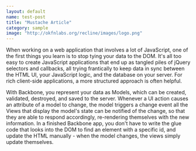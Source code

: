 ```yaml
---
layout: default
name: test-post
title: "Mustache Article"
category: sample
image: "http://okfnlabs.org/recline/images/logo.png"
---
```


When working on a web application that involves a lot of JavaScript, one of the first things 
you learn is to stop tying your data to the DOM. It's all too easy to create JavaScript
applications that end up as tangled piles of jQuery selectors and callbacks, 
all trying frantically to keep data in sync between the HTML UI, your JavaScript 
logic, and the database on your server. For rich client-side applications, 
a more structured approach is often helpful.

With Backbone, you represent your data as Models, which can be created, validated,
destroyed, and saved to the server. Whenever a UI action causes an attribute of 
a model to change, the model triggers a change event all the Views that display
the model's state can be notified of the change, so that they are able to respond accordingly,
re-rendering themselves with the new information. In a finished Backbone app, you don't
have to write the glue code that looks into the DOM to find an element with a specific id, 
and update the HTML manually - when the model changes, the views simply update themselves.
